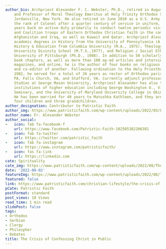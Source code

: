 ```yaml
---
author_bio: Archpriest Alexander F. C. Webster, Ph.D., retired in August 2019 as Dean
    and Professor of Moral Theology Emeritus at Holy Trinity Orthodox Seminary in
    Jordanville, New York. He also retired in June 2010 as a U.S. Army chaplain in
    the rank of Colonel after a quarter century of service in uniform, his last five
    years back on active duty primarily to conduct twelve periodic visits to the American
    and Coalition troops of Eastern Orthodox Christian faith in the combat areas of
    Afghanistan and Iraq, as well as Kuwait and Qatar. Archpriest Alexander holds
    academic degrees in History from the University of Pennsylvania (A.B., 1972),
    History & Education from Columbia University (M.A., 1975), Theology from Harvard
    University Divinity School (M.T.S.,1977), and Religion / Social Ethics from the
    University of Pittsburgh (Ph.D., 1988). In addition to 50 scholarly articles and
    book chapters, as well as more than 100 op-ed articles and interviews in newspapers,
    magazines, and online, he is the author of four books on religious ethical themes
    and co-editor of another. Following ordination to the Holy Priesthood in September
    1982, he served for a total of 26 years as rector of Orthodox parishes in Clairton,
    PA, Falls Church, VA, and Stafford, VA. Currently adjunct professor of Religious
    Studies at George Mason University, Archpriest Alexander has also taught at eleven
    institutions of higher education including George Washington U., Virginia Theological
    Seminary, and the University of Maryland University College in Okinawa, Japan.
    He has been married for 49 years to Matushka Kathleen, and they are blessed with
    four children and three grandchildren.
author_designation: Contributor to Patristic Faith
author_img: https://www.patristicfaith.com/wp-content/uploads/2022/03/Fr-Alexander-150x150.png
author_name: Fr. Alexander Webster
author_social:
-   icon: fab fa-facebook-f
    url: https://www.facebook.com/Patristic-Faith-102505382206381
-   icon: fab fa-twitter
    url: https://twitter.com/patristic_faith
-   icon: fab fa-instagram
    url: https://www.instagram.com/patristicfaith/
-   icon: fas fa-link
    url: https://linkedin.com
cate: Spirituality
cate_img: https://www.patristicfaith.com/wp-content/uploads/2022/08/The-Crisis-of-Confessing-Christ-in-Public.png
date: '2022-08-02'
featureImg: https://www.patristicfaith.com/wp-content/uploads/2022/08/The-Crisis-of-Confessing-Christ-in-Public.png
featured: false
link: https://www.patristicfaith.com/christian-lifestyle/the-crisis-of-confessing-christ-in-public/
pCate: Patristic Faith
postFormat: standard
post_views: 10 Views
read_time: 1 min read
slidePost: false
tags:
- Orthodox
- Serbian
- Clergy
- Philospher
- Debates
title: The Crisis of Confessing Christ in Public
---
```


